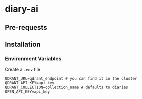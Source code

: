 # diary-ai



## Pre-requests
## Installation

### Environment Variables
Create a `.env` file

```dotenv
QDRANT_URL=qdrant_endpoint # you can find it in the cluster
QDRANT_API_KEY=api_key
QDRANT_COLLECTION=collection_name # defaults to diaries
OPEN_API_KEY=api_key
```